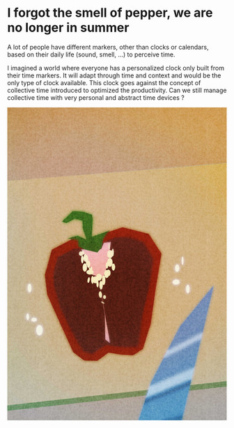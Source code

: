 # I forgot the smell of pepper, we are no longer in summer

A lot of people have different markers, other than clocks or calendars, based on their daily life (sound, smell, …) to perceive time.

I imagined a world where everyone has a personalized clock only built from their time markers. It will adapt through time and context and would be the only type of clock available. This clock goes against the concept of collective time introduced to optimized the productivity. Can we still manage collective time with very personal and abstract time devices ?

<img
  src="images/poivron.jpg">